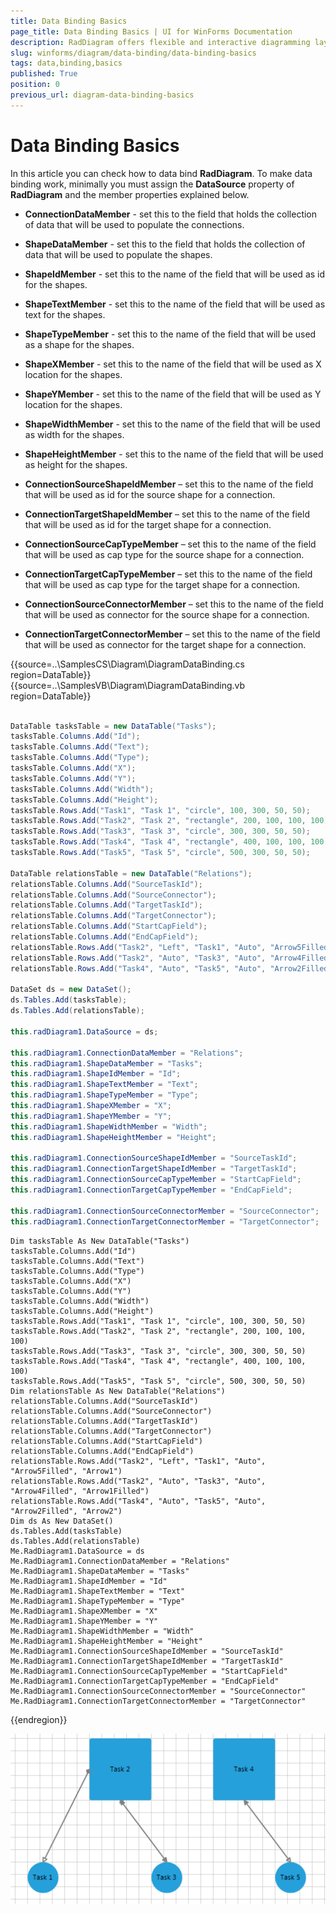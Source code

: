 ```yaml
---
title: Data Binding Basics
page_title: Data Binding Basics | UI for WinForms Documentation
description: RadDiagram offers flexible and interactive diagramming layouts for your rich data-visualization applications.
slug: winforms/diagram/data-binding/data-binding-basics
tags: data,binding,basics
published: True
position: 0
previous_url: diagram-data-binding-basics
---
```


# Data Binding Basics

In this article you can check how to data bind __RadDiagram__. To make data binding work, minimally you must assign the __DataSource__ property of __RadDiagram__ and the member properties explained below.


* __ConnectionDataMember__ - set this to the field that holds the collection of data that will be used to populate the connections.
            

* __ShapeDataMember__ - set this to the field that holds the collection of data that will be used to populate the shapes.
            

* __ShapeIdMember__ - set this to the name of the field that will be used as id for the shapes.
            

* __ShapeTextMember__ - set this to the name of the field that will be used as text for the shapes.
            

* __ShapeTypeMember__ - set this to the name of the field that will be used as a shape for the shapes.
            

* __ShapeXMember__ - set this to the name of the field that will be used as X location for the shapes.
            

* __ShapeYMember__ - set this to the name of the field that will be used as Y location for the shapes.
            

* __ShapeWidthMember__ - set this to the name of the field that will be used as width for the shapes.
            

* __ShapeHeightMember__ - set this to the name of the field that will be used as height for the shapes.
            

* __ConnectionSourceShapeIdMember__ – set this to the name of the field that will be used as id for the source shape for a connection.
            

* __ConnectionTargetShapeIdMember__ – set this to the name of the field that will be used as id for the target shape for a connection.
            

* __ConnectionSourceCapTypeMember__ – set this to the name of the field that will be used as cap type for the source shape for a connection.
            

* __ConnectionTargetCapTypeMember__ – set this to the name of the field that will be used as cap type for the target shape for a connection.
            

* __ConnectionSourceConnectorMember__ – set this to the name of the field that will be used as connector for the source shape for a connection.
            

* __ConnectionTargetConnectorMember__ – set this to the name of the field that will be used as connector for the target shape for a connection. 

{{source=..\SamplesCS\Diagram\DiagramDataBinding.cs region=DataTable}} 
{{source=..\SamplesVB\Diagram\DiagramDataBinding.vb region=DataTable}} 

````C#
            
DataTable tasksTable = new DataTable("Tasks");   
tasksTable.Columns.Add("Id");
tasksTable.Columns.Add("Text");
tasksTable.Columns.Add("Type");
tasksTable.Columns.Add("X");
tasksTable.Columns.Add("Y");
tasksTable.Columns.Add("Width");
tasksTable.Columns.Add("Height");
tasksTable.Rows.Add("Task1", "Task 1", "circle", 100, 300, 50, 50);
tasksTable.Rows.Add("Task2", "Task 2", "rectangle", 200, 100, 100, 100);
tasksTable.Rows.Add("Task3", "Task 3", "circle", 300, 300, 50, 50);
tasksTable.Rows.Add("Task4", "Task 4", "rectangle", 400, 100, 100, 100);
tasksTable.Rows.Add("Task5", "Task 5", "circle", 500, 300, 50, 50);
            
DataTable relationsTable = new DataTable("Relations");
relationsTable.Columns.Add("SourceTaskId");
relationsTable.Columns.Add("SourceConnector");
relationsTable.Columns.Add("TargetTaskId");
relationsTable.Columns.Add("TargetConnector");
relationsTable.Columns.Add("StartCapField");
relationsTable.Columns.Add("EndCapField");
relationsTable.Rows.Add("Task2", "Left", "Task1", "Auto", "Arrow5Filled", "Arrow1");
relationsTable.Rows.Add("Task2", "Auto", "Task3", "Auto", "Arrow4Filled", "Arrow1Filled");
relationsTable.Rows.Add("Task4", "Auto", "Task5", "Auto", "Arrow2Filled", "Arrow2");
            
DataSet ds = new DataSet();
ds.Tables.Add(tasksTable);
ds.Tables.Add(relationsTable);
            
this.radDiagram1.DataSource = ds;
            
this.radDiagram1.ConnectionDataMember = "Relations";
this.radDiagram1.ShapeDataMember = "Tasks";
this.radDiagram1.ShapeIdMember = "Id";  
this.radDiagram1.ShapeTextMember = "Text";
this.radDiagram1.ShapeTypeMember = "Type";
this.radDiagram1.ShapeXMember = "X";
this.radDiagram1.ShapeYMember = "Y";
this.radDiagram1.ShapeWidthMember = "Width";
this.radDiagram1.ShapeHeightMember = "Height";
            
this.radDiagram1.ConnectionSourceShapeIdMember = "SourceTaskId";
this.radDiagram1.ConnectionTargetShapeIdMember = "TargetTaskId";
this.radDiagram1.ConnectionSourceCapTypeMember = "StartCapField";
this.radDiagram1.ConnectionTargetCapTypeMember = "EndCapField";
            
this.radDiagram1.ConnectionSourceConnectorMember = "SourceConnector";
this.radDiagram1.ConnectionTargetConnectorMember = "TargetConnector";

````
````VB.NET
Dim tasksTable As New DataTable("Tasks")
tasksTable.Columns.Add("Id")
tasksTable.Columns.Add("Text")
tasksTable.Columns.Add("Type")
tasksTable.Columns.Add("X")
tasksTable.Columns.Add("Y")
tasksTable.Columns.Add("Width")
tasksTable.Columns.Add("Height")
tasksTable.Rows.Add("Task1", "Task 1", "circle", 100, 300, 50, 50)
tasksTable.Rows.Add("Task2", "Task 2", "rectangle", 200, 100, 100, 100)
tasksTable.Rows.Add("Task3", "Task 3", "circle", 300, 300, 50, 50)
tasksTable.Rows.Add("Task4", "Task 4", "rectangle", 400, 100, 100, 100)
tasksTable.Rows.Add("Task5", "Task 5", "circle", 500, 300, 50, 50)
Dim relationsTable As New DataTable("Relations")
relationsTable.Columns.Add("SourceTaskId")
relationsTable.Columns.Add("SourceConnector")
relationsTable.Columns.Add("TargetTaskId")
relationsTable.Columns.Add("TargetConnector")
relationsTable.Columns.Add("StartCapField")
relationsTable.Columns.Add("EndCapField")
relationsTable.Rows.Add("Task2", "Left", "Task1", "Auto", "Arrow5Filled", "Arrow1")
relationsTable.Rows.Add("Task2", "Auto", "Task3", "Auto", "Arrow4Filled", "Arrow1Filled")
relationsTable.Rows.Add("Task4", "Auto", "Task5", "Auto", "Arrow2Filled", "Arrow2")
Dim ds As New DataSet()
ds.Tables.Add(tasksTable)
ds.Tables.Add(relationsTable)
Me.RadDiagram1.DataSource = ds
Me.RadDiagram1.ConnectionDataMember = "Relations"
Me.RadDiagram1.ShapeDataMember = "Tasks"
Me.RadDiagram1.ShapeIdMember = "Id"
Me.RadDiagram1.ShapeTextMember = "Text"
Me.RadDiagram1.ShapeTypeMember = "Type"
Me.RadDiagram1.ShapeXMember = "X"
Me.RadDiagram1.ShapeYMember = "Y"
Me.RadDiagram1.ShapeWidthMember = "Width"
Me.RadDiagram1.ShapeHeightMember = "Height"
Me.RadDiagram1.ConnectionSourceShapeIdMember = "SourceTaskId"
Me.RadDiagram1.ConnectionTargetShapeIdMember = "TargetTaskId"
Me.RadDiagram1.ConnectionSourceCapTypeMember = "StartCapField"
Me.RadDiagram1.ConnectionTargetCapTypeMember = "EndCapField"
Me.RadDiagram1.ConnectionSourceConnectorMember = "SourceConnector"
Me.RadDiagram1.ConnectionTargetConnectorMember = "TargetConnector"

````

{{endregion}} 


![diagram-data-binding-basics 001](images/diagram-data-binding-basics001.png)

